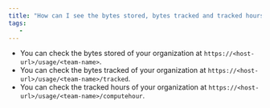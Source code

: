 ```yaml
---
title: "How can I see the bytes stored, bytes tracked and tracked hours of my organization?"
tags:
   - 
---
```


* You can check the bytes stored of your organization at `https://<host-url>/usage/<team-name>`.
* You can check the bytes tracked of your organization at `https://<host-url>/usage/<team-name>/tracked`.
* You can check the tracked hours of your organization at `https://<host-url>/usage/<team-name>/computehour`.